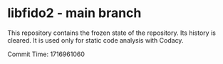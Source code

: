 # libfido2 - main branch

This repository contains the frozen state of the repository.
Its history is cleared. It is used only for static code
analysis with Codacy.

Commit Time: 1716961060